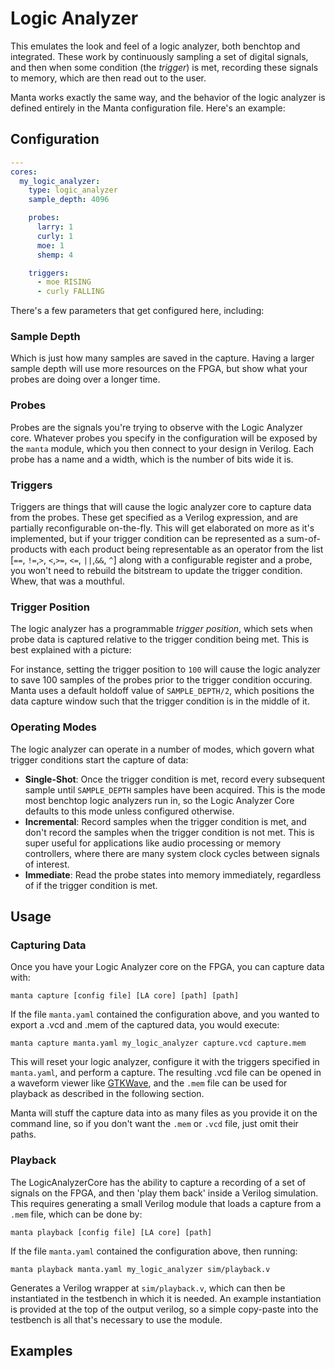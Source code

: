 # Logic Analyzer

This emulates the look and feel of a logic analyzer, both benchtop and integrated. These work by continuously sampling a set of digital signals, and then when some condition (the _trigger_) is met, recording these signals to memory, which are then read out to the user.

Manta works exactly the same way, and the behavior of the logic analyzer is defined entirely in the Manta configuration file. Here's an example:

## Configuration

```yaml
---
cores:
  my_logic_analyzer:
    type: logic_analyzer
    sample_depth: 4096

    probes:
      larry: 1
      curly: 1
      moe: 1
      shemp: 4

    triggers:
      - moe RISING
      - curly FALLING
```

There's a few parameters that get configured here, including:

### Sample Depth

Which is just how many samples are saved in the capture. Having a larger sample depth will use more resources on the FPGA, but show what your probes are doing over a longer time.

### Probes

Probes are the signals you're trying to observe with the Logic Analyzer core. Whatever probes you specify in the configuration will be exposed by the `manta` module, which you then connect to your design in Verilog. Each probe has a name and a width, which is the number of bits wide it is.

### Triggers

Triggers are things that will cause the logic analyzer core to capture data from the probes. These get specified as a Verilog expression, and are partially reconfigurable on-the-fly. This will get elaborated on more as it's implemented, but if your trigger condition can be represented as a sum-of-products with each product being representable as an operator from the list [`==`, `!=`,`>`, `<`,`>=`, `<=`, `||`,`&&`, `^`]  along with a configurable register and a probe, you won't need to rebuild the bitstream to update the trigger condition. Whew, that was a mouthful.

### Trigger Position

The logic analyzer has a programmable _trigger position_, which sets when probe data is captured relative to the trigger condition being met. This is best explained with a picture:

For instance, setting the trigger position to `100` will cause the logic analyzer to save 100 samples of the probes prior to the trigger condition occuring. Manta uses a default holdoff value of `SAMPLE_DEPTH/2`, which positions the data capture window such that the trigger condition is in the middle of it.

### Operating Modes

The logic analyzer can operate in a number of modes, which govern what trigger conditions start the capture of data:

* __Single-Shot__: Once the trigger condition is met, record every subsequent sample until `SAMPLE_DEPTH` samples have been acquired. This is the mode most benchtop logic analyzers run in, so the Logic Analyzer Core defaults to this mode unless configured otherwise.
* __Incremental__: Record samples when the trigger condition is met, and don't record the samples when the trigger condition is not met. This is super useful for applications like audio processing or memory controllers, where there are many system clock cycles between signals of interest.
* __Immediate__: Read the probe states into memory immediately, regardless of if the trigger condition is met.

## Usage

### Capturing Data

Once you have your Logic Analyzer core on the FPGA, you can capture data with:

```
manta capture [config file] [LA core] [path] [path]
```

If the file `manta.yaml` contained the configuration above, and you wanted to export a .vcd and .mem of the captured data, you would execute:

```
manta capture manta.yaml my_logic_analyzer capture.vcd capture.mem
```

This will reset your logic analyzer, configure it with the triggers specified in `manta.yaml`, and perform a capture. The resulting .vcd file can be opened in a waveform viewer like [GTKWave](https://gtkwave.sourceforge.net/), and the `.mem` file can be used for playback as described in the following section.

Manta will stuff the capture data into as many files as you provide it on the command line, so if you don't want the `.mem` or `.vcd` file, just omit their paths.


### Playback

The LogicAnalyzerCore has the ability to capture a recording of a set of signals on the FPGA, and then 'play them back' inside a Verilog simulation. This requires generating a small Verilog module that loads a capture from a `.mem` file, which can be done by:

```
manta playback [config file] [LA core] [path]
```

If the file `manta.yaml` contained the configuration above, then running:

```
manta playback manta.yaml my_logic_analyzer sim/playback.v
```

Generates a Verilog wrapper at `sim/playback.v`, which can then be instantiated in the testbench in which it is needed. An example instantiation is provided at the top of the output verilog, so a simple copy-paste into the testbench is all that's necessary to use the module.

## Examples